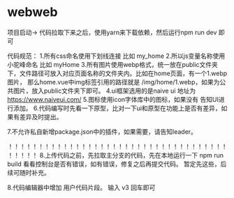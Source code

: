 # webweb
项目启动-> 代码拉取下来之后，使用yarn来下载依赖，然后运行npm run  dev 即可

代码规范：
1.所有css命名使用下划线连接 比如 my_home
2.所以js变量名称使用小驼峰命名  比如 myHome
3.所有图片使用webp格式，统一放在public文件夹下，文件路径可放入对应页面名称的文件夹内。比如在home页面，有一个1.webp图片，
  那么home.vue中img标签引用的路径就是 /img/home/1.webp，如果为公共图片，放入public文件夹下即可。
4.ui框架选用的是naive ui 地址为 https://www.naiveui.com/ 
5.图标使用icon字体库中的图标，如果没有 告知UI进行添加。
6.代码编写时先看一下原型，比对一下ui和原型在功能上是否有差异，如果有差异及时提出。

7.不允许私自新增package.json中的插件，如果需要，请告知leader。

！！！！！！！！！！！！！！！！！！！！！！！！！！！！！！！！！！！！！！！！！
8.上传代码之前，先拉取主分支的代码，先在本地运行一下 npm run build  看看控制台是否有错误，如有错误，修复之后再提交代码。
暂定先这些，后续可随时补充。

8.代码编辑器中增加 用户代码片段。 输入 v3 回车即可
